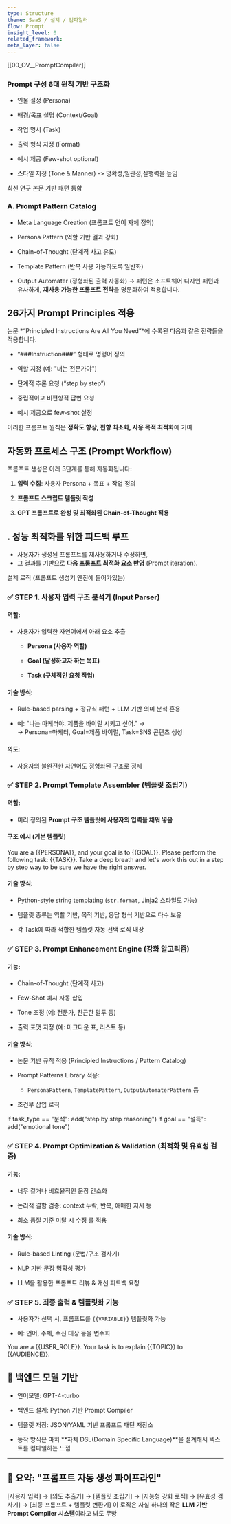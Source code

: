 ```yaml
---
type: Structure
theme: SaaS / 설계 / 컴파일러
flow: Prompt
insight_level: 0
related_framework: 
meta_layer: false
---
```

[[00_OV__PromptCompiler]]

### **Prompt 구성 6대 원칙 기반 구조화**​

- 인물 설정 (Persona)
    
- 배경/목표 설명 (Context/Goal)
    
- 작업 명시 (Task)
    
- 출력 형식 지정 (Format)
    
- 예시 제공 (Few-shot optional)
    
- 스타일 지정 (Tone & Manner)
-> 명확성,일관성,실행력을 높임

최신 연구 논문 기반 패턴 통합
### **A. Prompt Pattern Catalog**​

- Meta Language Creation (프롬프트 언어 자체 정의)
    
- Persona Pattern (역할 기반 결과 강화)
    
- Chain-of-Thought (단계적 사고 유도)
    
- Template Pattern (반복 사용 가능하도록 일반화)
    
- Output Automater (정형화된 출력 자동화)
-> 패턴은 소프트웨어 디자인 패턴과 유사하게, **재사용 가능한 프롬프트 전략**을 명문화하여 적용합니다.

## **26가지 Prompt Principles 적용**​

논문 *“Principled Instructions Are All You Need”*에 수록된 다음과 같은 전략들을 적용합니다.

- “###Instruction###” 형태로 명령어 정의
    
- 역할 지정 (예: "너는 전문가야")
    
- 단계적 추론 요청 (“step by step”)
    
- 중립적이고 비편향적 답변 요청
    
- 예시 제공으로 few-shot 설정
    

이러한 프롬프트 원칙은 **정확도 향상, 편향 최소화, 사용 목적 최적화**에 기여

## **자동화 프로세스 구조 (Prompt Workflow)**​

프롬프트 생성은 아래 3단계를 통해 자동화됩니다:

1. **입력 수집**: 사용자 Persona + 목표 + 작업 정의
    
2. **프롬프트 스크립트 템플릿 작성**
    
3. **GPT 프롬프트로 완성 및 최적화된 Chain-of-Thought 적용**

## **. 성능 최적화를 위한 피드백 루프**

- 사용자가 생성된 프롬프트를 재사용하거나 수정하면,
- 그 결과를 기반으로 **다음 프롬프트 최적화 요소 반영** (Prompt iteration).

설계 로직 (프롬프트 생성기 엔진에 들어가있는)
### ✅ **STEP 1. 사용자 입력 구조 분석기 (Input Parser)**

#### **역할:**

- 사용자가 입력한 자연어에서 아래 요소 추출
    
    - **Persona (사용자 역할)**
        
    - **Goal (달성하고자 하는 목표)**
        
    - **Task (구체적인 요청 작업)**
        

#### **기술 방식:**

- Rule-based parsing + 정규식 패턴 + LLM 기반 의미 분석 혼용
    
- 예: "나는 마케터야. 제품을 바이럴 시키고 싶어." →  
    → Persona=마케터, Goal=제품 바이럴, Task=SNS 콘텐츠 생성
    

#### **의도:**

- 사용자의 불완전한 자연어도 정형화된 구조로 정제
### ✅ **STEP 2. Prompt Template Assembler (템플릿 조립기)**

#### **역할:**

- 미리 정의된 **Prompt 구조 템플릿에 사용자의 입력을 채워 넣음**


#### **구조 예시 (기본 템플릿)**
You are a {{PERSONA}}, and your goal is to {{GOAL}}. 
Please perform the following task: {{TASK}}.
Take a deep breath and let's work this out in a step by step way to be sure we have the right answer.


#### **기술 방식:**

- Python-style string templating (`str.format`, Jinja2 스타일도 가능)
    
- 템플릿 종류는 역할 기반, 목적 기반, 응답 형식 기반으로 다수 보유
    
- 각 Task에 따라 적합한 템플릿 자동 선택 로직 내장

### ✅ **STEP 3. Prompt Enhancement Engine (강화 알고리즘)**

#### **기능:**

- Chain-of-Thought (단계적 사고)
    
- Few-Shot 예시 자동 삽입
    
- Tone 조정 (예: 전문가, 친근한 말투 등)
    
- 출력 포맷 지정 (예: 마크다운 표, 리스트 등)
    

#### **기술 방식:**

- 논문 기반 규칙 적용 (Principled Instructions / Pattern Catalog)
    
- Prompt Patterns Library 적용:
    
    - `PersonaPattern`, `TemplatePattern`, `OutputAutomaterPattern` 등
        
- 조건부 삽입 로직
    
if task_type == "분석":
    add("step by step reasoning")
if goal == "설득":
    add("emotional tone")


### ✅ **STEP 4. Prompt Optimization & Validation (최적화 및 유효성 검증)**

#### **기능:**

- 너무 길거나 비효율적인 문장 간소화
    
- 논리적 결함 검증: context 누락, 반복, 애매한 지시 등
    
- 최소 품질 기준 미달 시 수정 룰 적용
    

#### **기술 방식:**

- Rule-based Linting (문법/구조 검사기)
    
- NLP 기반 문장 명확성 평가
    
- LLM을 활용한 프롬프트 리뷰 & 개선 피드백 요청

### ✅ **STEP 5. 최종 출력 & 템플릿화 기능**

- 사용자가 선택 시, 프롬프트를 `{{VARIABLE}}` 템플릿화 가능
    
- 예: 언어, 주제, 수신 대상 등을 변수화

You are a {{USER_ROLE}}. Your task is to explain {{TOPIC}} to {{AUDIENCE}}.
## 🧠 백엔드 모델 기반

- 언어모델: GPT-4-turbo
    
- 백엔드 설계: Python 기반 Prompt Compiler
    
- 템플릿 저장: JSON/YAML 기반 프롬프트 패턴 저장소
    
- 동작 방식은 마치 **자체 DSL(Domain Specific Language)**을 설계해서 텍스트를 컴파일하는 느낌
    

---

## 🎯 요약: "프롬프트 자동 생성 파이프라인"
[사용자 입력] → [의도 추출기] → [템플릿 조립기] → [지능형 강화 로직] 
→ [유효성 검사기] → [최종 프롬프트 + 템플릿 변환기]
이 로직은 사실 하나의 작은 **LLM 기반 Prompt Compiler 시스템**이라고 봐도 무방